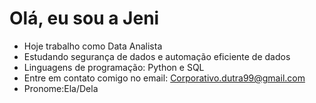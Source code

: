  # Olá, eu sou a Jeni
- Hoje trabalho como Data Analista
- Estudando segurança de dados e automação eficiente de dados
- Linguagens de programação: Python e SQL
- Entre em contato comigo no email: Corporativo.dutra99@gmail.com
- Pronome:Ela/Dela
